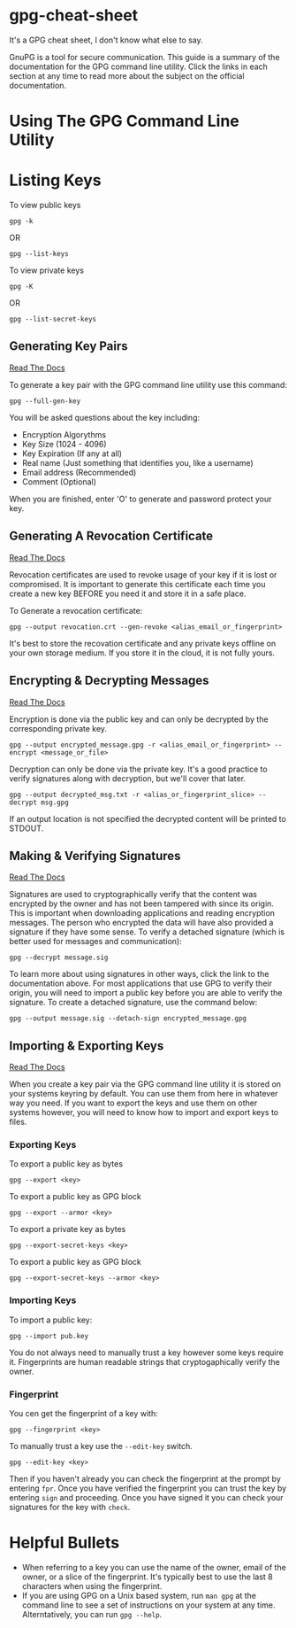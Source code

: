 # gpg-cheat-sheet
It's a GPG cheat sheet, I don't know what else to say.

GnuPG is a tool for secure communication. This guide is a summary of the documentation for the GPG command line utility. Click the links in each section at any time to read more about the subject on the official documentation.

# Using The GPG Command Line Utility

# Listing Keys
To view public keys
```
gpg -k
```
OR
```
gpg --list-keys
```

To view private keys
```
gpg -K
```
OR
```
gpg --list-secret-keys
```

## Generating Key Pairs
[Read The Docs](https://www.gnupg.org/gph/en/manual/c14.html)

To generate a key pair with the GPG command line utility use this command:
```
gpg --full-gen-key
```

You will be asked questions about the key including:
* Encryption Algorythms
* Key Size (1024 - 4096)
* Key Expiration (If any at all)
* Real name (Just something that identifies you, like a username)
* Email address (Recommended)
* Comment (Optional)

When you are finished, enter 'O' to generate and password protect your key.

## Generating A Revocation Certificate
[Read The Docs](https://www.gnupg.org/gph/en/manual/c14.html)

Revocation certificates are used to revoke usage of your key if it is lost or compromised. It is important to generate this certificate each time you create a new key BEFORE you need it and store it in a safe place.

To Generate a revocation certificate:
```
gpg --output revocation.crt --gen-revoke <alias_email_or_fingerprint>
```

It's best to store the recovation certificate and any private keys offline on your own storage medium. If you store it in the cloud, it is not fully yours.

## Encrypting & Decrypting Messages
[Read The Docs](https://www.gnupg.org/gph/en/manual/x110.html)

Encryption is done via the public key and can only be decrypted by the corresponding private key.
```
gpg --output encrypted_message.gpg -r <alias_email_or_fingerprint> --encrypt <message_or_file>
```

Decryption can only be done via the private key. It's a good practice to verify signatures along with decryption, but we'll cover that later.
```
gpg --output decrypted_msg.txt -r <alias_or_fingerprint_slice> --decrypt msg.gpg
```

If an output location is not specified the decrypted content will be printed to STDOUT.

## Making & Verifying Signatures
[Read The Docs](https://www.gnupg.org/gph/en/manual/x135.html)

Signatures are used to cryptographically verify that the content was encrypted by the owner and has not been tampered with since its origin. This is important when downloading applications and reading encryption messages. The person who encrypted the data will have also provided a signature if they have some sense. To verify a detached signature (which is better used for messages and communication):

```
gpg --decrypt message.sig
```

To learn more about using signatures in other ways, click the link to the documentation above. For most applications that use GPG to verify their origin, you will need to import a public key before you are able to verify the signature. To create a detached signature, use the command below:

```
gpg --output message.sig --detach-sign encrypted_message.gpg
```

## Importing & Exporting Keys
[Read The Docs](https://www.gnupg.org/gph/en/manual/x56.html)

When you create a key pair via the GPG command line utility it is stored on your systems keyring by default. You can use them from here in whatever way you need. If you want to export the keys and use them on other systems however, you will need to know how to import and export keys to files.


### Exporting Keys

To export a public key as bytes
```
gpg --export <key>
```
To export a public key as GPG block
```
gpg --export --armor <key>
```

To export a private key as bytes
```
gpg --export-secret-keys <key>
```
To export a public key as GPG block
```
gpg --export-secret-keys --armor <key>
```

### Importing Keys

To import a public key:
```
gpg --import pub.key
```

You do not always need to manually trust a key however some keys require it. Fingerprints are human readable strings that cryptogaphically verify the owner.

### Fingerprint
You cen get the fingerprint of a key with:
```
gpg --fingerprint <key>
```

To manually trust a key use the `--edit-key` switch.
```
gpg --edit-key <key>
```

Then if you haven't already you can check the fingerprint at the prompt by entering `fpr`. Once you have verified the fingerprint you can trust the key by entering `sign` and proceeding. Once you have signed it you can check your signatures for the key with `check`.


# Helpful Bullets
* When referring to a key you can use the name of the owner, email of the owner, or a slice of the fingerprint. It's typically best to use the last 8 characters when using the fingerprint.
* If you are using GPG on a Unix based system, run `man gpg` at the command line to see a set of instructions on your system at any time. Alterntatively, you can run `gpg --help`.


